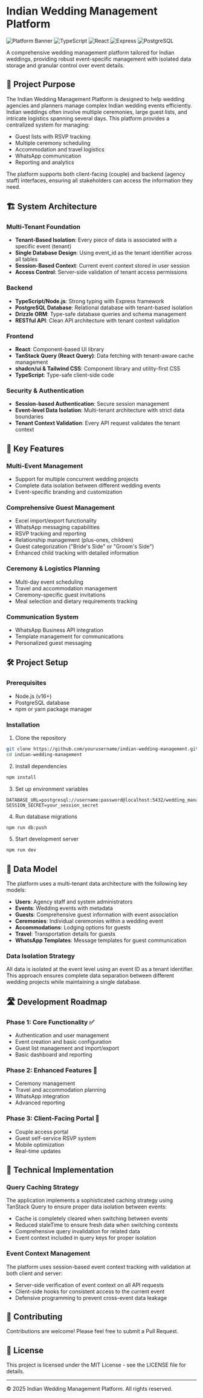 # Indian Wedding Management Platform

![Platform Banner](https://img.shields.io/badge/Wedding%20Management-Platform-purple)
![TypeScript](https://img.shields.io/badge/TypeScript-5.0-blue)
![React](https://img.shields.io/badge/React-18.2-blue)
![Express](https://img.shields.io/badge/Express-4.18-green)
![PostgreSQL](https://img.shields.io/badge/PostgreSQL-15-blue)

A comprehensive wedding management platform tailored for Indian weddings, providing robust event-specific management with isolated data storage and granular control over event details.

## 🎯 Project Purpose

The Indian Wedding Management Platform is designed to help wedding agencies and planners manage complex Indian wedding events efficiently. Indian weddings often involve multiple ceremonies, large guest lists, and intricate logistics spanning several days. This platform provides a centralized system for managing:

- Guest lists with RSVP tracking
- Multiple ceremony scheduling
- Accommodation and travel logistics
- WhatsApp communication
- Reporting and analytics

The platform supports both client-facing (couple) and backend (agency staff) interfaces, ensuring all stakeholders can access the information they need.

## 🏗️ System Architecture

### Multi-Tenant Foundation
- **Tenant-Based Isolation**: Every piece of data is associated with a specific event (tenant)
- **Single Database Design**: Using event_id as the tenant identifier across all tables
- **Session-Based Context**: Current event context stored in user session
- **Access Control**: Server-side validation of tenant access permissions

### Backend
- **TypeScript/Node.js**: Strong typing with Express framework
- **PostgreSQL Database**: Relational database with tenant-based isolation
- **Drizzle ORM**: Type-safe database queries and schema management
- **RESTful API**: Clean API architecture with tenant context validation

### Frontend
- **React**: Component-based UI library
- **TanStack Query (React Query)**: Data fetching with tenant-aware cache management
- **shadcn/ui & Tailwind CSS**: Component library and utility-first CSS
- **TypeScript**: Type-safe client-side code

### Security & Authentication
- **Session-based Authentication**: Secure session management
- **Event-level Data Isolation**: Multi-tenant architecture with strict data boundaries
- **Tenant Context Validation**: Every API request validates the tenant context

## 🚀 Key Features

### Multi-Event Management
- Support for multiple concurrent wedding projects
- Complete data isolation between different wedding events
- Event-specific branding and customization

### Comprehensive Guest Management
- Excel import/export functionality
- WhatsApp messaging capabilities
- RSVP tracking and reporting
- Relationship management (plus-ones, children)
- Guest categorization ("Bride's Side" or "Groom's Side")
- Enhanced child tracking with detailed information

### Ceremony & Logistics Planning
- Multi-day event scheduling
- Travel and accommodation management
- Ceremony-specific guest invitations
- Meal selection and dietary requirements tracking

### Communication System
- WhatsApp Business API integration
- Template management for communications
- Personalized guest messaging

## 🛠️ Project Setup

### Prerequisites
- Node.js (v16+)
- PostgreSQL database
- npm or yarn package manager

### Installation
1. Clone the repository
```bash
git clone https://github.com/yourusername/indian-wedding-management.git
cd indian-wedding-management
```

2. Install dependencies
```bash
npm install
```

3. Set up environment variables
```
DATABASE_URL=postgresql://username:password@localhost:5432/wedding_management
SESSION_SECRET=your_session_secret
```

4. Run database migrations
```bash
npm run db:push
```

5. Start development server
```bash
npm run dev
```

## 💾 Data Model

The platform uses a multi-tenant data architecture with the following key models:

- **Users**: Agency staff and system administrators
- **Events**: Wedding events with metadata
- **Guests**: Comprehensive guest information with event association
- **Ceremonies**: Individual ceremonies within a wedding event
- **Accommodations**: Lodging options for guests
- **Travel**: Transportation details for guests
- **WhatsApp Templates**: Message templates for guest communication

### Data Isolation Strategy

All data is isolated at the event level using an event ID as a tenant identifier. This approach ensures complete data separation between different wedding projects while maintaining a single database.

## 🛣️ Development Roadmap

### Phase 1: Core Functionality ✅
- Authentication and user management
- Event creation and basic configuration
- Guest list management and import/export
- Basic dashboard and reporting

### Phase 2: Enhanced Features 🔄
- Ceremony management
- Travel and accommodation planning
- WhatsApp integration
- Advanced reporting

### Phase 3: Client-Facing Portal 📅
- Couple access portal
- Guest self-service RSVP system
- Mobile optimization
- Real-time updates

## 🔧 Technical Implementation

### Query Caching Strategy
The application implements a sophisticated caching strategy using TanStack Query to ensure proper data isolation between events:

- Cache is completely cleared when switching between events
- Reduced staleTime to ensure fresh data when switching contexts
- Comprehensive query invalidation for related data
- Event context included in query keys for proper isolation

### Event Context Management
The platform uses session-based event context tracking with validation at both client and server:

- Server-side verification of event context on all API requests
- Client-side hooks for consistent access to the current event
- Defensive programming to prevent cross-event data leakage

## 🤝 Contributing

Contributions are welcome! Please feel free to submit a Pull Request.

## 📝 License

This project is licensed under the MIT License - see the LICENSE file for details.

---

© 2025 Indian Wedding Management Platform. All rights reserved.